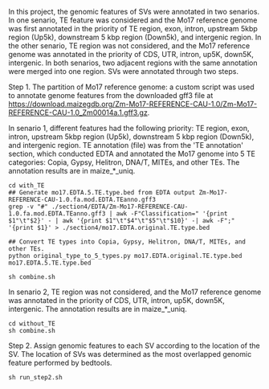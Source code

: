 In this project, the genomic features of SVs were annotated in two senarios. In one senario, TE feature was considered and the Mo17 reference genome was first annotated in the priority of TE region, exon, intron, upstream 5kbp region (Up5k), downstream 5 kbp region (Down5k), and intergenic region. In the other senario, TE region was not considered, and the Mo17 reference genome was annotated in the priority of CDS, UTR, intron, up5K, down5K, intergenic. In both senarios, two adjacent regions with the same annotation were merged into one region. SVs were annotated through two steps. 

Step 1. The partition of Mo17 reference genome: a custom script was used to annotate genome features from the downloaded gff3 file at https://download.maizegdb.org/Zm-Mo17-REFERENCE-CAU-1.0/Zm-Mo17-REFERENCE-CAU-1.0_Zm00014a.1.gff3.gz. 

In senario 1, different features had the following priority: TE region, exon, intron, upstream 5kbp region (Up5k), downstream 5 kbp region (Down5k), and intergenic region. TE annotation (file) was from the 'TE annotation' section, which conducted EDTA and annotated the Mo17 genome into 5 TE categories: Copia, Gypsy, Helitron, DNA/T, MITEs, and other TEs. The annotation results are in maize_*_uniq.

```
cd with_TE
## Generate mo17.EDTA.5.TE.type.bed from EDTA output Zm-Mo17-REFERENCE-CAU-1.0.fa.mod.EDTA.TEanno.gff3
grep -v "#" ./section4/EDTA/Zm-Mo17-REFERENCE-CAU-1.0.fa.mod.EDTA.TEanno.gff3 | awk -F"Classification=" '{print $1"\t"$2}' - | awk '{print $1"\t"$4"\t"$5"\t"$10}' -| awk -F";" '{print $1}' > ./section4/mo17.EDTA.original.TE.type.bed

## Convert TE types into Copia, Gypsy, Helitron, DNA/T, MITEs, and other TEs.
python original_type_to_5_types.py mo17.EDTA.original.TE.type.bed mo17.EDTA.5.TE.type.bed

sh combine.sh
```

In senario 2, TE region was not considered, and the Mo17 reference genome was annotated in the priority of CDS, UTR, intron, up5K, down5K, intergenic. The annotation results are in maize_*_uniq.
```
cd without_TE
sh combine.sh
```

Step 2. Assign genomic features to each SV according to the location of the SV. The location of SVs was determined as the most overlapped genomic feature performed by bedtools.
```
sh run_step2.sh
```